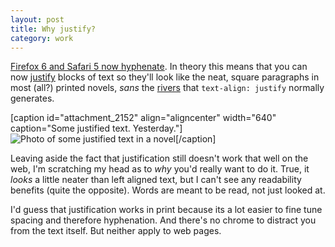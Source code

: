 ```yaml
---
layout: post
title: Why justify?
category: work
---
```


[Firefox 6 and Safari 5 now hyphenate](http://blog.fontdeck.com/post/9037028497/hyphens). In theory this means that you can now [justify](http://en.wikipedia.org/wiki/Justification_(typesetting)) blocks of text so they'll look like the neat, square paragraphs in most (all?) printed novels, _sans_ the [rivers](http://en.wikipedia.org/wiki/River_(typography)) that `text-align: justify` normally generates.

[caption id="attachment_2152" align="aligncenter" width="640" caption="Some justified text. Yesterday."]![Photo of some justified text in a novel](http://leonpaternoster.com/wp-content/uploads/2011/08/justified.jpg)[/caption]

Leaving aside the fact that justification still doesn't work that well on the web, I'm scratching my head as to _why_ you'd really want to do it. True, it _looks_ a little neater than left aligned text, but I can't see any readability benefits (quite the opposite). Words are meant to be read, not just looked at.

I'd guess that justification works in print because its a lot easier to fine tune spacing and therefore hyphenation. And there's no chrome to distract you from the text itself. But neither apply to web pages.
